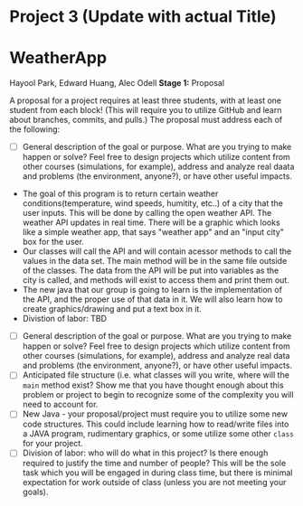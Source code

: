 # Project 3 (Update with actual Title)

# WeatherApp
Hayool Park, Edward Huang, Alec Odell 
**Stage 1:**  Proposal

A proposal for a project requires at least three students,
with at least one student from each block!  (This will require
you to utilize GitHub and learn about branches, commits, and pulls.)
The proposal must address each of the following:

- [ ] General description of the goal or purpose.  What are you trying to make happen or solve?  Feel free to design projects which utilize content from other courses (simulations, for example), address and analyze real daata and problems (the environment, anyone?), or have other useful impacts.

- The goal of this program is to return certain weather conditions(temperature, wind speeds, humitity, etc..) of a city that the user inputs. This will be done by calling the open weather API. The weather API updates in real time. There will be a graphic which looks like a simple weather app, that says "weather app" and an "input city" box for the user. 
- Our classes will call the API and will contain acessor methods to call the values in the data set. The main method will be in the same file outside of the classes. The data from the API will be put into variables as the city is called, and methods will exist to access them and print them out. 
- The new java that our group is going to learn is the implementation of the API, and the proper use of that data in it. We will also learn how to create graphics/drawing and put a text box in it. 
- Divistion of labor: TBD


- [ ] General description of the goal or purpose.  What are you trying to make happen or solve?  Feel free to design projects which utilize content from other courses (simulations, for example), address and analyze real data and problems (the environment, anyone?), or have other useful impacts.
- [ ] Anticipated file structure (i.e. what classes will you write, where will the `main` method exist?  Show me that you have thought enough about this problem or project to begin to recognize some of the complexity you will need to account for.
- [ ] New Java - your proposal/project must require you to utilize some new code structures.  This could include learning how to read/write files into a JAVA program, rudimentary graphics, or some utilize some other `class` for your project.
- [ ] Division of labor:  who will do what in this project?  Is there enough required to justify the time and number of people?  This will be the sole task which you will be engaged in during class time, but there is minimal expectation for work outside of class (unless you are not meeting your goals).
